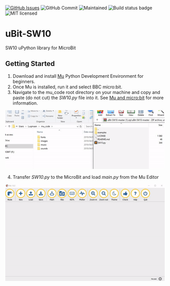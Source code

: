 [![GitHub Issues](https://img.shields.io/github/issues/xinabox/py-SW10.svg)](https://github.com/xinabox/py-SW10/issues) 
![GitHub Commit](https://img.shields.io/github/last-commit/xinabox/py-SW10) 
![Maintained](https://img.shields.io/maintenance/yes/2020) 
![Build status badge](https://github.com/xinabox/py-SW10/workflows/Python/badge.svg)
![MIT licensed](https://img.shields.io/badge/license-MIT-blue.svg)

# uBit-SW10
SW10 uPython library for MicroBit

## Getting Started

1. Download and install [Mu](https://codewith.mu/en/download) Python Development Environment for beginners.
2. Once Mu is installed, run it and select BBC micro:bit.
3. Navigate to the mu_code root directory on your machine and copy and paste (do not cut) the *SW10.py* file into it. See [Mu and micro:bit](https://codewith.mu/en/tutorials/1.0/microbit) for more information.

<p align="center">
  <img src="extras/copyPaste.gif">
</p>

4. Transfer *SW10.py* to the MicroBit and load *main.py* from the Mu Editor


<p align="center">
  <img src="extras/loadnFlash.gif">
</p>
